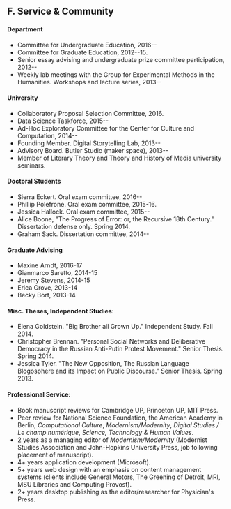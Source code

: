 ## F. Service & Community

#### Department

- Committee for Undergraduate Education, 2016--
- Committee for Graduate Education, 2012--15.
- Senior essay advising and undergraduate prize committee participation,
  2012--
- Weekly lab meetings with the Group for Experimental Methods in the
  Humanities. Workshops and lecture series, 2013--

#### University

- Collaboratory Proposal Selection Committee, 2016.
- Data Science Taskforce, 2015--
- Ad-Hoc Exploratory Committee for the Center for Culture and Computation,
  2014--
- Founding Member. Digital Storytelling Lab, 2013--
- Advisory Board. Butler Studio (maker space), 2013--
- Member of Literary Theory and Theory and History of Media university
  seminars.

#### Doctoral Students

- Sierra Eckert. Oral exam committee, 2016--
- Phillip Polefrone. Oral exam committee, 2015-16.
- Jessica Hallock. Oral exam committee, 2015--
- Alice Boone, "The Progress of Error: or, the Recursive 18th Century."
  Dissertation defense only. Spring 2014.
- Graham Sack. Dissertation committee, 2014--

#### Graduate Advising

- Maxine Arndt, 2016-17
- Gianmarco Saretto, 2014-15
- Jeremy Stevens, 2014-15
- Erica Grove, 2013-14
- Becky Bort, 2013-14

#### Misc. Theses, Independent Studies:

- Elena Goldstein. "Big Brother all Grown Up." Independent Study. Fall 2014.
- Christopher Brennan. "Personal Social Networks and Deliberative Democracy in
the Russian Anti-Putin Protest Movement." Senior Thesis. Spring 2014.
- Jessica Tyler. "The New Opposition, The Russian Language Blogosphere and its
Impact on Public Discourse." Senior Thesis. Spring 2013.

#### Professional Service:

- Book manuscript reviews for Cambridge UP, Princeton UP, MIT Press.
- Peer review for National Science Foundation, the American Academy in Berlin,
  *Computational Culture*, *Modernism/Modernity*, *Digital Studies / Le champ
numérique*, *Science, Technology & Human Values*.
- 2 years as a managing editor of *Modernism/Modernity* (Modernist Studies
  Association and John-Hopkins University Press, job following placement of
manuscript).
- 4+ years application development (Microsoft).
- 5+ years web design with an emphasis on content management systems (clients
  include General Motors, The Greening of Detroit, MRI, MSU Libraries and
Computing Provost).
- 2+ years desktop publishing as the editor/researcher for Physician's Press.


